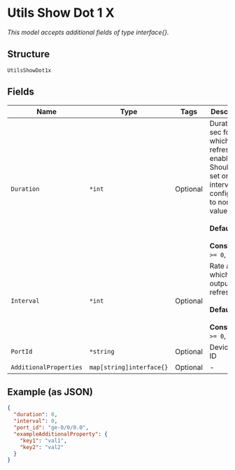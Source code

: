 
# Utils Show Dot 1 X

*This model accepts additional fields of type interface{}.*

## Structure

`UtilsShowDot1x`

## Fields

| Name | Type | Tags | Description |
|  --- | --- | --- | --- |
| `Duration` | `*int` | Optional | Duration in sec for which refresh is enabled. Should be set only if interval is configured to non-zero value.<br><br>**Default**: `0`<br><br>**Constraints**: `>= 0`, `<= 300` |
| `Interval` | `*int` | Optional | Rate at which output will refresh<br><br>**Default**: `0`<br><br>**Constraints**: `>= 0`, `<= 10` |
| `PortId` | `*string` | Optional | Device Port ID |
| `AdditionalProperties` | `map[string]interface{}` | Optional | - |

## Example (as JSON)

```json
{
  "duration": 0,
  "interval": 0,
  "port_id": "ge-0/0/0.0",
  "exampleAdditionalProperty": {
    "key1": "val1",
    "key2": "val2"
  }
}
```

